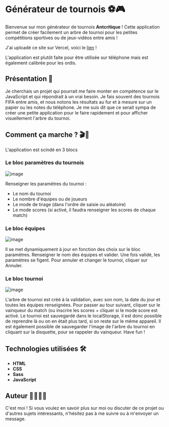 # Générateur de tournois ⚽🎮

Bienvenue sur mon générateur de tournois **Antcritique** ! Cette application permet de créer facilement un arbre de tournoi pour les petites compétitions sportives ou de jeux-vidéos entre amis !

J'ai uploadé ce site sur Vercel, voici le [lien](https://tournois-generateur.vercel.app/) ! 

L'application est plutôt faite pour être utilisée sur téléphone mais est également calibrée pour les ordis.

## Présentation 🌟

Je cherchais un projet qui pourrait me faire monter en compétence sur le JavaScript et qui répondrait à un vrai besoin. Je fais souvent des tournois FIFA entre amis, et nous notons les résultats au fur et à mesure sur un papier ou les notes du téléphone. Je me suis dit que ce serait sympa de créer une petite application pour le faire rapidement et pour afficher visuellement l'arbre du tournoi.

## Comment ça marche ? 🎬📖

L'application est scindé en 3 blocs

### Le bloc paramètres du tournois
![image](https://github.com/AntoineGrb/tournois-generateur/assets/119600392/46fa90fb-fe1a-4c54-9c4e-f42b9818f18a)

Renseigner les paramètres du tournoi :
- Le nom du tournoi
- Le nombre d'équipes ou de joueurs
- Le mode de tirage (dans l'ordre de saisie ou aléatoire)
- Le mode scores (si activé, il faudra renseigner les scores de chaque match)

### Le bloc équipes
![image](https://github.com/AntoineGrb/tournois-generateur/assets/119600392/a3f50f97-ea1c-4227-acfd-234112a141e1)


Il se met dynamiquement à jour en fonction des choix sur le bloc paramètres. Renseigner le nom des équipes et valider.
Une fois validé, les paramètres se figent. Pour annuler et changer le tournoi, cliquer sur Annuler.

### Le bloc tournoi
![image](https://github.com/AntoineGrb/tournois-generateur/assets/119600392/8eaa6a31-d32d-4527-ab14-090a5f6e881b)

L'arbre de tournoi est créé à la validation, avec son nom, la date du jour et toutes les équipes renseignées. 
Pour passer au tour suivant, cliquer sur le vainqueur du match (ou inscrire les scores + cliquer si le mode score est activé.
Le tournoi est sauvegardé dans le localStorage, il est donc possible de reprendre là ou on en était plus tard, si on reste sur le même appareil.
Il est également possible de sauvegarder l'image de l'arbre du tournoi en cliquant sur la disquette, pour se rappeler du vainqueur. 
Have fun !

## Technologies utilisées 🛠️

- **HTML**
- **CSS**
- **Sass**
- **JavaScript**

## Auteur 👩‍💻👨‍💻

C'est moi ! Si vous voulez en savoir plus sur moi ou discuter de ce projet ou d'autres sujets intéressants, n'hésitez pas à me suivre ou à m'envoyer un message.
